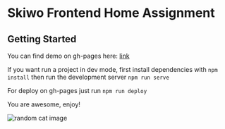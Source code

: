 # Skiwo Frontend Home Assignment

## Getting Started

You can find demo on gh-pages here: [link](https://cuteshaun.github.io/skiwo-vue-2/)

If you want run a project in dev mode,
first install dependencies with `npm install` then run the development server `npm run serve`

For deploy on gh-pages just run `npm run deploy`

You are awesome, enjoy!

![random cat image](https://placekitten.com/g/400/500)


